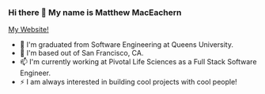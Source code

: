 ### Hi there 👋 My name is Matthew MacEachern

[My Website!](https://matthewmaceachern.netlify.app/)

- 🌱 I'm graduated from Software Engineering at Queens University.
- 💬 I'm based out of San Francisco, CA.
- 📫 I'm currently working at Pivotal Life Sciences as a Full Stack Software Engineer.
- ⚡ I am always interested in building cool projects with cool people!
